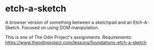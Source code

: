 # etch-a-sketch
A browser version of something between a sketchpad and an Etch-A-Sketch. Focused on using DOM manipulation.

This is one of The Odin Project's assignments. Requirements: https://www.theodinproject.com/lessons/foundations-etch-a-sketch

